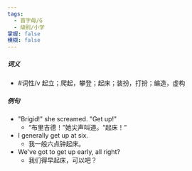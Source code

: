 ```yaml
---
tags:
  - 首字母/G
  - 级别/小学
掌握: false
模糊: false
---
```

##### 词义
- #词性/v  起立；爬起，攀登；起床；装扮，打扮；编造，虚构
##### 例句
- "Brigid!" she screamed. "Get up!"
	- “布里吉德！”她尖声叫道。“起床！”
- I generally get up at six.
	- 我一般六点钟起床。
- We've got to get up early, all right?
	- 我们得早起床，可以吧？